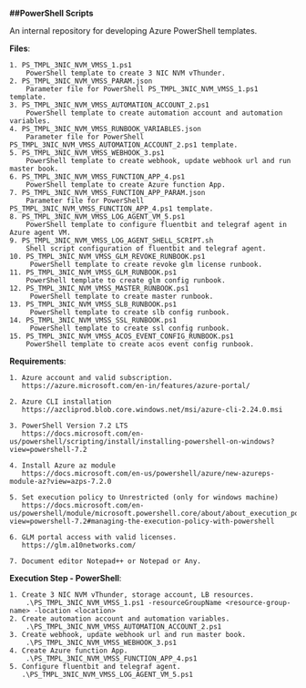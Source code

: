 **##PowerShell Scripts**

An internal repository for developing Azure PowerShell templates.

**Files**:

	1. PS_TMPL_3NIC_NVM_VMSS_1.ps1
		PowerShell template to create 3 NIC NVM vThunder.
	2. PS_TMPL_3NIC_NVM_VMSS_PARAM.json
		Parameter file for PowerShell PS_TMPL_3NIC_NVM_VMSS_1.ps1 template.
	3. PS_TMPL_3NIC_NVM_VMSS_AUTOMATION_ACCOUNT_2.ps1
		PowerShell template to create automation account and automation variables.
	4. PS_TMPL_3NIC_NVM_VMSS_RUNBOOK_VARIABLES.json
		Parameter file for PowerShell PS_TMPL_3NIC_NVM_VMSS_AUTOMATION_ACCOUNT_2.ps1 template.
	5. PS_TMPL_3NIC_NVM_VMSS_WEBHOOK_3.ps1
		PowerShell template to create webhook, update webhook url and run master book.
	6. PS_TMPL_3NIC_NVM_VMSS_FUNCTION_APP_4.ps1
		PowerShell template to create Azure function App.
	7. PS_TMPL_3NIC_NVM_VMSS_FUNCTION_APP_PARAM.json
		Parameter file for PowerShell PS_TMPL_3NIC_NVM_VMSS_FUNCTION_APP_4.ps1 template.
	8. PS_TMPL_3NIC_NVM_VMSS_LOG_AGENT_VM_5.ps1
		PowerShell template to configure fluentbit and telegraf agent in Azure agent VM.
	9. PS_TMPL_3NIC_NVM_VMSS_LOG_AGENT_SHELL_SCRIPT.sh
		Shell script configuration of fluentbit and telegraf agent.
	10. PS_TMPL_3NIC_NVM_VMSS_GLM_REVOKE_RUNBOOK.ps1
		 PowerShell template to create revoke glm license runbook.
	11. PS_TMPL_3NIC_NVM_VMSS_GLM_RUNBOOK.ps1
		PowerShell template to create glm config runbook.
	12. PS_TMPL_3NIC_NVM_VMSS_MASTER_RUNBOOK.ps1
		 PowerShell template to create master runbook.
	13. PS_TMPL_3NIC_NVM_VMSS_SLB_RUNBOOK.ps1
		 PowerShell template to create slb config runbook.
	14. PS_TMPL_3NIC_NVM_VMSS_SSL_RUNBOOK.ps1
		 PowerShell template to create ssl config runbook.
	15. PS_TMPL_3NIC_NVM_VMSS_ACOS_EVENT_CONFIG_RUNBOOK.ps1
		PowerShell template to create acos event config runbook.

**Requirements**:

	1. Azure account and valid subscription.
	   https://azure.microsoft.com/en-in/features/azure-portal/

	2. Azure CLI installation
	   https://azcliprod.blob.core.windows.net/msi/azure-cli-2.24.0.msi

	3. PowerShell Version 7.2 LTS
	   https://docs.microsoft.com/en-us/powershell/scripting/install/installing-powershell-on-windows?view=powershell-7.2
	   
	4. Install Azure az module
	   https://docs.microsoft.com/en-us/powershell/azure/new-azureps-module-az?view=azps-7.2.0
	   
	5. Set execution policy to Unrestricted (only for windows machine)
	   https://docs.microsoft.com/en-us/powershell/module/microsoft.powershell.core/about/about_execution_policies?view=powershell-7.2#managing-the-execution-policy-with-powershell

	6. GLM portal access with valid licenses.
	   https://glm.a10networks.com/

	7. Document editor Notepad++ or Notepad or Any.
    
**Execution Step - PowerShell**:

	1. Create 3 NIC NVM vThunder, storage account, LB resources.
		.\PS_TMPL_3NIC_NVM_VMSS_1.ps1 -resourceGroupName <resource-group-name> -location <location>
	2. Create automation account and automation variables.
		.\PS_TMPL_3NIC_NVM_VMSS_AUTOMATION_ACCOUNT_2.ps1
	3. Create webhook, update webhook url and run master book.
		.\PS_TMPL_3NIC_NVM_VMSS_WEBHOOK_3.ps1
	4. Create Azure function App.
		.\PS_TMPL_3NIC_NVM_VMSS_FUNCTION_APP_4.ps1
	5. Configure fluentbit and telegraf agent.
	   .\PS_TMPL_3NIC_NVM_VMSS_LOG_AGENT_VM_5.ps1